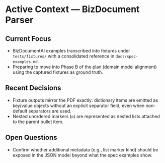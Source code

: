 # Active Context — BizDocument Parser

## Current Focus
- BizDocumentAI examples transcribed into fixtures under `tests/fixtures/` with a consolidated reference in `docs/spec-examples.md`.
- Preparing to move into Phase B of the plan (domain model alignment) using the captured fixtures as ground truth.

## Recent Decisions
- Fixture outputs mirror the PDF exactly: dictionary items are emitted as key/value objects without an explicit separator field, even when non-default separators are used.
- Nested unordered markers (`o`) are represented as nested lists attached to the parent bullet item.

## Open Questions
- Confirm whether additional metadata (e.g., list marker kind) should be exposed in the JSON model beyond what the spec examples show.
